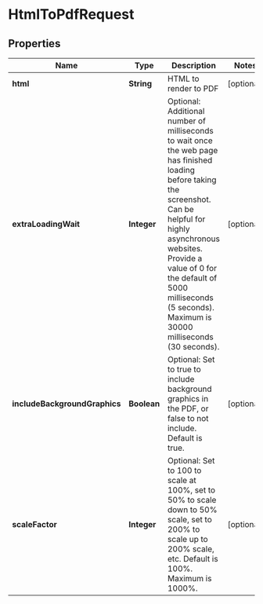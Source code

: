 
# HtmlToPdfRequest

## Properties
Name | Type | Description | Notes
------------ | ------------- | ------------- | -------------
**html** | **String** | HTML to render to PDF |  [optional]
**extraLoadingWait** | **Integer** | Optional: Additional number of milliseconds to wait once the web page has finished loading before taking the screenshot.  Can be helpful for highly asynchronous websites. Provide a value of 0 for the default of 5000 milliseconds (5 seconds). Maximum is 30000 milliseconds (30 seconds). |  [optional]
**includeBackgroundGraphics** | **Boolean** | Optional: Set to true to include background graphics in the PDF, or false to not include.  Default is true. |  [optional]
**scaleFactor** | **Integer** | Optional: Set to 100 to scale at 100%, set to 50% to scale down to 50% scale, set to 200% to scale up to 200% scale, etc.  Default is 100%. Maximum is 1000%. |  [optional]



